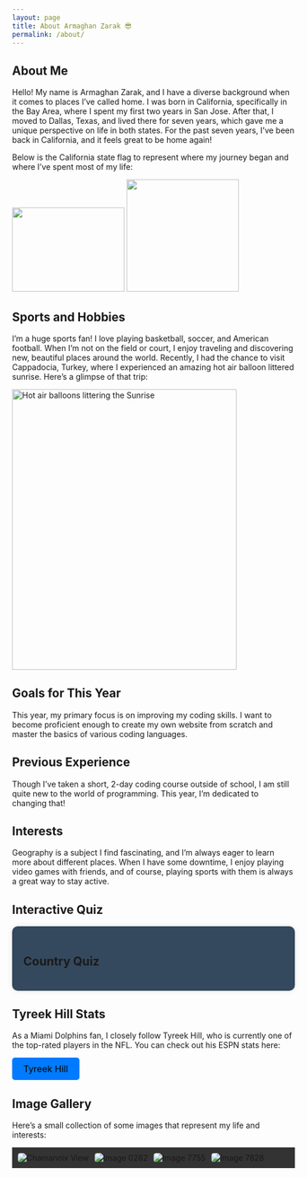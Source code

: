 ```yaml
---
layout: page
title: About Armaghan Zarak 😎 
permalink: /about/
---
```


## About Me

Hello! My name is Armaghan Zarak, and I have a diverse background when it comes to places I’ve called home. I was born in California, specifically in the Bay Area, where I spent my first two years in San Jose. After that, I moved to Dallas, Texas, and lived there for seven years, which gave me a unique perspective on life in both states. For the past seven years, I’ve been back in California, and it feels great to be home again! 

Below is the California state flag to represent where my journey began and where I’ve spent most of my life:

<img src="/Armaghan_2025/assets/images/Flag_of_California.svg" width= 200px height=150px>
<img src="/Armaghan_2025/assets/images/StateofTexasFlag_2048x.webp" width= 200px height=200px>

## Sports and Hobbies

I’m a huge sports fan! I love playing basketball, soccer, and American football. When I’m not on the field or court, I enjoy traveling and discovering new, beautiful places around the world. Recently, I had the chance to visit Cappadocia, Turkey, where I experienced an amazing hot air balloon littered sunrise. Here’s a glimpse of that trip:

<img src="/Armaghan_2025/assets/images/Picture1.jpeg" alt="Hot air balloons littering the Sunrise" width="400px" height="500px"/>

## Goals for This Year

This year, my primary focus is on improving my coding skills. I want to become proficient enough to create my own website from scratch and master the basics of various coding languages.

## Previous Experience

Though I’ve taken a short, 2-day coding course outside of school, I am still quite new to the world of programming. This year, I’m dedicated to changing that!

## Interests

Geography is a subject I find fascinating, and I’m always eager to learn more about different places. When I have some downtime, I enjoy playing video games with friends, and of course, playing sports with them is always a great way to stay active.

## Interactive Quiz

<div class="quiz-container">
    <h2>Country Quiz</h2>
    <div id="quiz">
        <div class="question" id="question"></div>
        <div class="answers" id="answers"></div>
        <div class="result" id="result"></div>
    </div>
</div>

<script>
    const quizData = [
        {
            question: "Where is France located?",
            options: ["Europe", "Asia", "Africa", "South America"],
            answer: "Europe"
        },
        {
            question: "Which continent is Australia part of?",
            options: ["Asia", "Europe", "Oceania", "North America"],
            answer: "Oceania"
        },
        {
            question: "Where is Brazil located?",
            options: ["South America", "North America", "Europe", "Africa"],
            answer: "South America"
        },
        {
            question: "Which continent is Egypt part of?",
            options: ["Asia", "Africa", "Europe", "South America"],
            answer: "Africa"
        },
        {
            question: "Where is Japan located?",
            options: ["Europe", "Asia", "Oceania", "South America"],
            answer: "Asia"
        }
    ];

    let currentQuestion = 0;
    let score = 0;

    function loadQuestion() {
        if (currentQuestion < quizData.length) {
            const questionData = quizData[currentQuestion];
            document.getElementById("question").innerText = questionData.question;
            const answersContainer = document.getElementById("answers");
            answersContainer.innerHTML = "";
            questionData.options.forEach(option => {
                const button = document.createElement("button");
                button.innerText = option;
                button.onclick = () => selectAnswer(button, option);
                answersContainer.appendChild(button);
            });
        } else {
            showResult();
        }
    }

    function selectAnswer(button, selectedOption) {
        const questionData = quizData[currentQuestion];
        if (selectedOption === questionData.answer) {
            button.classList.add("correct");
            score++;
        } else {
            button.classList.add("wrong");
        }

        const buttons = document.querySelectorAll(".answers button");
        buttons.forEach(btn => btn.disabled = true);

        setTimeout(() => {
            currentQuestion++;
            loadQuestion();
        }, 1000);
    }

    function showResult() {
        document.getElementById("quiz").innerHTML = `
            <div class="result">
                You got ${score} out of ${quizData.length} correct!
            </div>
        `;
    }

    loadQuestion();
</script>

## Tyreek Hill Stats

As a Miami Dolphins fan, I closely follow Tyreek Hill, who is currently one of the top-rated players in the NFL. You can check out his ESPN stats here:

<a href="https://espn.com/nfl/player/_/id/3116406/tyreek-hill" class="button" target="_blank">
    Tyreek Hill
</a>

## Image Gallery

Here’s a small collection of some images that represent my life and interests:

<div class="gallery-container">
  <div class="gallery">
    <img src="/Armaghan_2025/assets/Images/Chamanoix-View.jpeg" alt="Chamanoix View">
    <img src="/Armaghan_2025/assets/Images/IMG_0282.jpeg" alt="Image 0282">
    <img src="/Armaghan_2025/assets/Images/IMG_7755.jpeg" alt="Image 7755">
    <img src="/Armaghan_2025/assets/Images/IMG_7828.jpeg" alt="Image 7828">

  </div>
</div>

<style>
    .quiz-container {
        max-width: 600px;
        margin: auto;
        background-color: #34495e;
        padding: 20px;
        border-radius: 10px;
        box-shadow: 0 0 10px rgba(0, 0, 0, 0.1);
    }
    .question {
        font-size: 18px;
        margin-bottom: 15px;
    }
    .answers button {
        display: block;
        width: 100%;
        margin: 5px 0;
        padding: 10px;
        font-size: 16px;
        border-radius: 5px;
        border: 1px solid #7f8c8d;
        background-color: #1abc9c;
        color: #fff;
        cursor: pointer;
        transition: background-color 0.3s, transform 0.3s;
    }
    .answers button:hover {
        background-color: #16a085;
    }
    .correct {
        background-color: #2ecc71 !important;
        transform: scale(1.05);
    }
    .wrong {
        background-color: #e74c3c !important;
        transform: scale(0.95);
    }
    .result {
        font-size: 20px;
        margin-top: 20px;
    }
    .button {
        display: inline-block;
        padding: 10px 20px;
        font-size: 16px;
        color: black;
        background-color: #007bff;
        border: none;
        border-radius: 5px;
        text-decoration: none;
        text-align: center;
        cursor: pointer;
    }
    .button:hover {
        background-color: #0056b3;
    }
    .gallery-container {
        max-width: 100%;
        overflow: hidden;
    }
    .gallery {
        display: flex;
        overflow-x: auto;
        padding: 10px;
        background-color: #333;
    }
    .gallery img {
        flex: 0 0 auto;
        margin-right: 10px;
        border-radius: 5px;
        max-height: 400px;
    }
</style>

